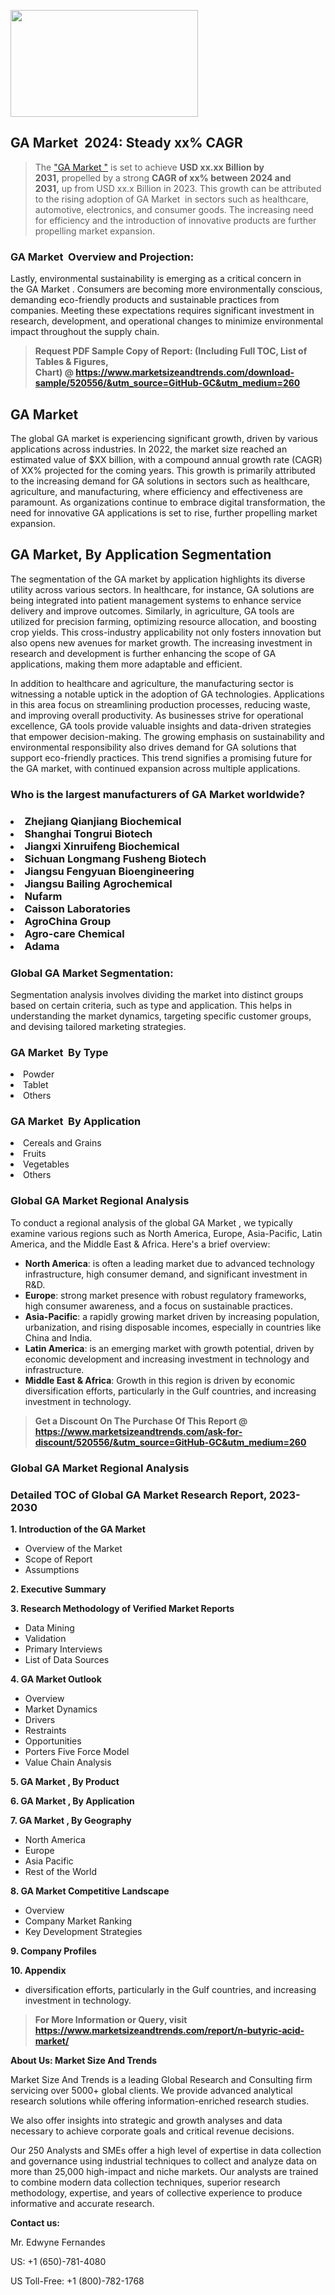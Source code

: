 <p><img class="alignnone size-medium wp-image-20088" src="https://ffe5etoiles.com/wp-content/uploads/2024/12/MST1-300x171.png" alt="" width="300" height="171" /></p><h2 id="ember46" class="ember-view reader-text-block__heading-2">GA Market &nbsp;2024: Steady&nbsp;xx% CAGR</h2><blockquote id="ember47" class="ember-view reader-text-block__blockquote">The&nbsp;<a class="app-aware-link " href="https://www.marketsizeandtrends.com/download-sample/520556/&utm_source=GitHub-GC&utm_medium=260" target="_blank" data-test-app-aware-link="">"GA Market "</a>&nbsp;is set to achieve&nbsp;<strong>USD&nbsp;xx.xx&nbsp;Billion by 2031,</strong>&nbsp;propelled by a strong&nbsp;<strong>CAGR of&nbsp;xx% between 2024 and 2031,</strong>&nbsp;up from USD xx.x Billion in 2023. This growth can be attributed to the rising adoption of&nbsp;GA Market &nbsp;in sectors such as healthcare, automotive, electronics, and consumer goods. The increasing need for efficiency and the introduction of innovative products are further propelling market expansion.</blockquote><h3 id="ember48" class="ember-view reader-text-block__heading-3">GA Market &nbsp;Overview and Projection:</h3><p id="ember49" class="ember-view reader-text-block__paragraph">Lastly, environmental sustainability is emerging as a critical concern in the&nbsp;GA Market . Consumers are becoming more environmentally conscious, demanding eco-friendly products and sustainable practices from companies. Meeting these expectations requires significant investment in research, development, and operational changes to minimize environmental impact throughout the supply chain.</p><blockquote id="ember50" class="ember-view reader-text-block__blockquote"><strong>Request PDF Sample Copy of Report: (Including Full TOC, List of Tables &amp; Figures, Chart)&nbsp;@&nbsp;<strong><a href="https://www.marketsizeandtrends.com/download-sample/520556/&utm_source=GitHub-GC&utm_medium=260" target="_blank">https://www.marketsizeandtrends.com/download-sample/520556/&utm_source=GitHub-GC&utm_medium=260</a></strong></strong></blockquote><h3 class=""> <h2>GA Market</h2><p>The global GA market is experiencing significant growth, driven by various applications across industries. In 2022, the market size reached an estimated value of $XX billion, with a compound annual growth rate (CAGR) of XX% projected for the coming years. This growth is primarily attributed to the increasing demand for GA solutions in sectors such as healthcare, agriculture, and manufacturing, where efficiency and effectiveness are paramount. As organizations continue to embrace digital transformation, the need for innovative GA applications is set to rise, further propelling market expansion.</p><h2>GA Market, By Application Segmentation</h2><p>The segmentation of the GA market by application highlights its diverse utility across various sectors. In healthcare, for instance, GA solutions are being integrated into patient management systems to enhance service delivery and improve outcomes. Similarly, in agriculture, GA tools are utilized for precision farming, optimizing resource allocation, and boosting crop yields. This cross-industry applicability not only fosters innovation but also opens new avenues for market growth. The increasing investment in research and development is further enhancing the scope of GA applications, making them more adaptable and efficient.</p><p>In addition to healthcare and agriculture, the manufacturing sector is witnessing a notable uptick in the adoption of GA technologies. Applications in this area focus on streamlining production processes, reducing waste, and improving overall productivity. As businesses strive for operational excellence, GA tools provide valuable insights and data-driven strategies that empower decision-making. The growing emphasis on sustainability and environmental responsibility also drives demand for GA solutions that support eco-friendly practices. This trend signifies a promising future for the GA market, with continued expansion across multiple applications.</p></h3><h3 id="" class="">Who is the largest manufacturers of&nbsp;GA Market worldwide?</h3><h3 class=""></Li><Li>Zhejiang Qianjiang Biochemical</Li><Li> Shanghai Tongrui Biotech</Li><Li> Jiangxi Xinruifeng Biochemical</Li><Li> Sichuan Longmang Fusheng Biotech</Li><Li> Jiangsu Fengyuan Bioengineering</Li><Li> Jiangsu Bailing Agrochemical</Li><Li> Nufarm</Li><Li> Caisson Laboratories</Li><Li> AgroChina Group</Li><Li> Agro-care Chemical</Li><Li> Adama</h3><h3 id="ember53" class="ember-view reader-text-block__heading-3">Global&nbsp;GA Market Segmentation:</h3><p id="ember54" class="ember-view reader-text-block__paragraph">Segmentation analysis involves dividing the market into distinct groups based on certain criteria, such as type and application. This helps in understanding the market dynamics, targeting specific customer groups, and devising tailored marketing strategies.</p><h3 id="" class="">GA Market &nbsp;By Type</h3><p></Li><Li>Powder</Li><Li> Tablet</Li><Li> Others</p><h3 id="" class="">GA Market &nbsp;By Application</h3><p class=""></Li><Li>Cereals and Grains</Li><Li> Fruits</Li><Li> Vegetables</Li><Li> Others</p><h3 id="ember62" class="ember-view reader-text-block__heading-3">Global GA Market Regional Analysis</h3><p id="ember63" class="ember-view reader-text-block__paragraph">To conduct a regional analysis of the global GA Market , we typically examine various regions such as North America, Europe, Asia-Pacific, Latin America, and the Middle East &amp; Africa. Here's a brief overview:</p><ul><li><strong>North America</strong>: is often a leading market due to advanced technology infrastructure, high consumer demand, and significant investment in R&amp;D.</li><li><strong>Europe</strong>: strong market presence with robust regulatory frameworks, high consumer awareness, and a focus on sustainable practices.</li><li><strong>Asia-Pacific</strong>: a rapidly growing market driven by increasing population, urbanization, and rising disposable incomes, especially in countries like China and India.</li><li><strong>Latin America</strong>: is an emerging market with growth potential, driven by economic development and increasing investment in technology and infrastructure.</li><li><strong>Middle East &amp; Africa</strong>: Growth in this region is driven by economic diversification efforts, particularly in the Gulf countries, and increasing investment in technology.</li></ul><blockquote id="ember61" class="ember-view reader-text-block__blockquote"><strong>Get a Discount On The Purchase Of This Report @ <strong><a href="https://html-cleaner.com/" target="">https://www.marketsizeandtrends.com/ask-for-discount/520556/&utm_source=GitHub-GC&utm_medium=260</a></strong></strong></blockquote><h3 id="ember62" class="ember-view reader-text-block__heading-3">Global GA Market Regional Analysis</h3><h3 id="" class="">Detailed TOC of Global GA Market Research Report, 2023-2030</h3><p id="" class=""><strong>1. Introduction of the GA Market </strong></p><ul><li>Overview of the Market</li><li>Scope of Report</li><li>Assumptions</li></ul><p id="" class=""><strong>2. Executive Summary</strong></p><p id="" class=""><strong>3. Research Methodology of Verified Market Reports</strong></p><ul><li>Data Mining</li><li>Validation</li><li>Primary Interviews</li><li>List of Data Sources</li></ul><p id="" class=""><strong>4. GA Market Outlook</strong></p><ul><li>Overview</li><li>Market Dynamics</li><li>Drivers</li><li>Restraints</li><li>Opportunities</li><li>Porters Five Force Model</li><li>Value Chain Analysis</li></ul><p id="" class=""><strong>5. GA Market , By Product</strong></p><p id="" class=""><strong>6. GA Market , By Application</strong></p><p id="" class=""><strong>7. GA Market , By Geography</strong></p><ul><li>North America</li><li>Europe</li><li>Asia Pacific</li><li>Rest of the World</li></ul><p id="" class=""><strong>8. GA Market Competitive Landscape</strong></p><ul><li>Overview</li><li>Company Market Ranking</li><li>Key Development Strategies</li></ul><p id="" class=""><strong>9. Company Profiles</strong></p><p id="" class=""><strong>10. Appendix</strong></p><ul><li>diversification efforts, particularly in the Gulf countries, and increasing investment in technology.</li></ul><blockquote id="ember65" class="ember-view reader-text-block__blockquote"><strong>For More Information or Query, visit <strong><strong><a href="https://html-cleaner.com/" target="">https://www.marketsizeandtrends.com/report/n-butyric-acid-market/</a></strong></strong></strong></blockquote><p id="" class=""><strong>About Us: Market Size And Trends</strong></p><p id="" class="">Market Size And Trends is a leading Global Research and Consulting firm servicing over 5000+ global clients. We provide advanced analytical research solutions while offering information-enriched research studies.</p><p id="" class="">We also offer insights into strategic and growth analyses and data necessary to achieve corporate goals and critical revenue decisions.</p><p id="" class="">Our 250 Analysts and SMEs offer a high level of expertise in data collection and governance using industrial techniques to collect and analyze data on more than 25,000 high-impact and niche markets. Our analysts are trained to combine modern data collection techniques, superior research methodology, expertise, and years of collective experience to produce informative and accurate research.</p><p id="" class=""><strong>Contact us:</strong></p><p id="" class="">Mr. Edwyne Fernandes</p><p id="" class="">US: +1 (650)-781-4080</p><p id="" class="">US Toll-Free: +1 (800)-782-1768</p>
